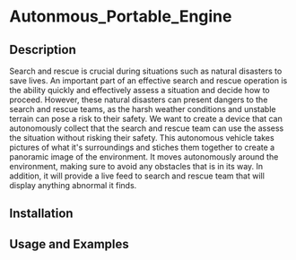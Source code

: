 # Autonmous_Portable_Engine

## Description
Search and rescue is crucial during situations such as natural disasters to save lives. An important part of an effective search and rescue operation is the ability quickly and effectively assess a situation and decide how to proceed. However, these natural disasters can present dangers to the search and rescue teams, as the harsh weather conditions and unstable terrain can pose a risk to their safety. We want to create a device that can autonomously collect that the search and rescue team can use the assess the situation without risking their safety.
This autonomous vehicle takes pictures of what it's surroundings and stiches them together to create a panoramic image of the environment. It moves autonomously around the environment, making sure to avoid any obstacles that is in its way. In addition, it will provide a live feed to search and rescue team that will display anything abnormal it finds.

## Installation

## Usage and Examples
